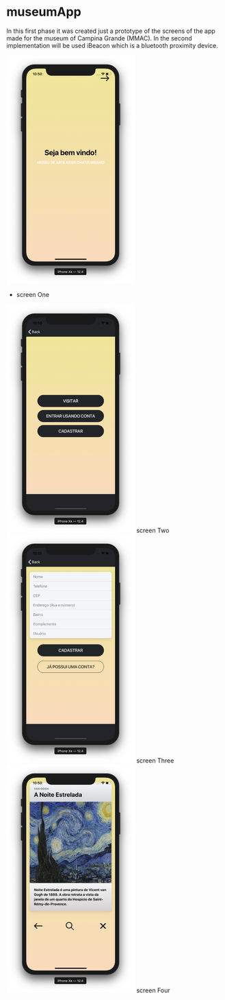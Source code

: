 # museumApp
In this first phase it was created just a prototype of the screens of the app made for the museum of Campina Grande (MMAC). In the second implementation will be used iBeacon which is a bluetooth proximity device.

<img src="images/screen-one.png" width="300">
<ul>
  <li>screen One</li>
</ul>

<img src="images/screen-two.png" width="300">
screen Two

<img src="images/screen-three.png" width="300">
screen Three

<img src="images/screen-four.png" width="300">
screen Four


